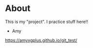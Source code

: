 # About
This is my "project".
I practice stuff here!!

- Amy

https://amyxgplus.github.io/git_test/
